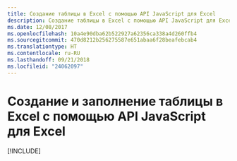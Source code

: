 ```yaml
---
title: Создание таблицы в Excel с помощью API JavaScript для Excel
description: Создание таблицы в Excel с помощью API JavaScript для Excel
ms.date: 12/08/2017
ms.openlocfilehash: 10a4e90dba62b522927a62356ca338a4d260ffb4
ms.sourcegitcommit: 470d8212b256275587e651abaa6f28beafebcab4
ms.translationtype: HT
ms.contentlocale: ru-RU
ms.lasthandoff: 09/21/2018
ms.locfileid: "24062097"
---
```

# <a name="create-and-populate-a-table-in-excel-using-the-excel-javascript-api"></a>Создание и заполнение таблицы в Excel с помощью API JavaScript для Excel 

[!INCLUDE[](../includes/excel-tutorial-create-table.md)]
